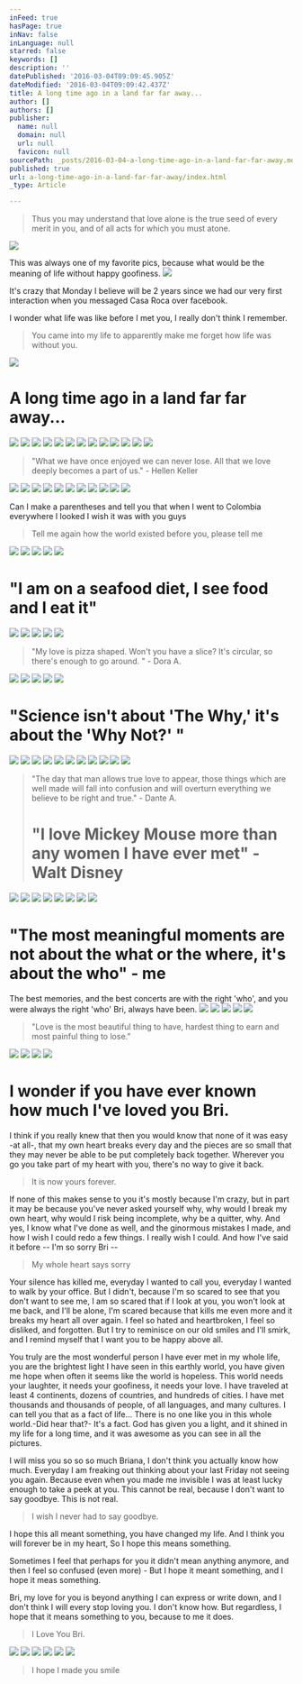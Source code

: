 ```yaml
---
inFeed: true
hasPage: true
inNav: false
inLanguage: null
starred: false
keywords: []
description: ''
datePublished: '2016-03-04T09:09:45.905Z'
dateModified: '2016-03-04T09:09:42.437Z'
title: A long time ago in a land far far away...
author: []
authors: []
publisher:
  name: null
  domain: null
  url: null
  favicon: null
sourcePath: _posts/2016-03-04-a-long-time-ago-in-a-land-far-far-away.md
published: true
url: a-long-time-ago-in-a-land-far-far-away/index.html
_type: Article

---
```

> Thus you may understand that love alone is the true seed of every merit in you, and of all acts for which you must atone.

![](https://s3-us-west-2.amazonaws.com/the-grid-img/p/72b19cacf9f117ffb6bc6ae16d00f32e31aee1c6.jpg)

This was always one of my favorite pics, because what would be the meaning of life without happy goofiness.
![](https://s3-us-west-2.amazonaws.com/the-grid-img/p/4bfee3f1407f5d18ddffc5068cddd6c72b5fee1f.jpg)

It's crazy that Monday I believe will be 2 years since we had our very first interaction when you messaged Casa Roca over facebook.

I wonder what life was like before I met you, I really don't think I remember. 
> 
> You came into my life to apparently make me forget how life was without you.

![](https://the-grid-user-content.s3-us-west-2.amazonaws.com/407c9b78-c149-4742-a7ae-e04c52aeaa26.jpg)

# A long time ago in a land far far away...
![](https://the-grid-user-content.s3-us-west-2.amazonaws.com/58279203-b153-41d4-b4c1-0b8c65ec8c22.jpg)
![](https://the-grid-user-content.s3-us-west-2.amazonaws.com/ce328d7d-44f2-4870-8ab2-2963b4447a51.jpg)
![](https://the-grid-user-content.s3-us-west-2.amazonaws.com/298b7b4d-091f-4d8b-b094-a15837a20b44.jpg)
![](https://the-grid-user-content.s3-us-west-2.amazonaws.com/ed26a062-607b-4534-aa9c-ef32b2434637.jpg)
![](https://the-grid-user-content.s3-us-west-2.amazonaws.com/eeae6a47-9699-4879-b63a-f956ba3d56db.jpg)
![](https://the-grid-user-content.s3-us-west-2.amazonaws.com/27db53b9-3ea3-4df4-9547-2a8566173aa2.jpg)
![](https://the-grid-user-content.s3-us-west-2.amazonaws.com/f7bac88b-8a69-45fc-8599-ac0cf78275c5.jpg)
![](https://the-grid-user-content.s3-us-west-2.amazonaws.com/bcf18fb5-d0d9-4f33-88a1-01595b0ffb03.jpg)
![](https://the-grid-user-content.s3-us-west-2.amazonaws.com/e44335f4-dd9f-42b4-8bf4-87ab742d6c7d.jpg)
![](https://the-grid-user-content.s3-us-west-2.amazonaws.com/f7874227-0759-4084-af59-8ba331615dbe.jpg)
![](https://the-grid-user-content.s3-us-west-2.amazonaws.com/d0602d68-9dde-402d-a94c-856989e9261d.jpg)
![](https://s3-us-west-2.amazonaws.com/the-grid-img/p/5dc915ea8cee5a6446e69caf641f91a419d2bf87.jpg)
![](https://the-grid-user-content.s3-us-west-2.amazonaws.com/3cfe61bf-62f3-494d-b5ae-fc304d6624ce.jpg)

> "What we have once enjoyed we can never lose. All that we love deeply becomes a part of us." - Hellen Keller

![](https://the-grid-user-content.s3-us-west-2.amazonaws.com/36cc5426-628e-4af1-97ab-ddfb8137c390.jpg)
![](https://the-grid-user-content.s3-us-west-2.amazonaws.com/8d5cd5f5-a8bb-43a6-8387-26deab65d330.jpg)
![](https://the-grid-user-content.s3-us-west-2.amazonaws.com/d8ce39f2-2f7f-48eb-842c-117d9f5d18db.jpg)
![](https://the-grid-user-content.s3-us-west-2.amazonaws.com/6c11f9fb-4e77-4b71-931c-4c1536a5f4b7.jpg)
![](https://the-grid-user-content.s3-us-west-2.amazonaws.com/9c7ace3d-64a1-4d9a-9d08-bbdba441bd1d.jpg)
![](https://the-grid-user-content.s3-us-west-2.amazonaws.com/c7f25a82-190f-4c6e-846c-6a112e6aac15.jpg)
![](https://the-grid-user-content.s3-us-west-2.amazonaws.com/11c0f2f9-c66f-40d9-85ba-36f1450b5c80.jpg)
![](https://the-grid-user-content.s3-us-west-2.amazonaws.com/4a4d2f16-1893-4b96-be3f-1492ed2fffc8.jpg)
![](https://the-grid-user-content.s3-us-west-2.amazonaws.com/4481cf0c-5769-421c-a565-4b91efab1f8c.jpg)
![](https://the-grid-user-content.s3-us-west-2.amazonaws.com/1f1fd59c-c7db-4d89-983e-2442adcb754b.jpg)
![](https://the-grid-user-content.s3-us-west-2.amazonaws.com/6ae6eadc-0429-4df4-95df-d032187fe402.jpg)

Can I make a parentheses and tell you that when I went to Colombia everywhere I looked I wish it was with you guys

> Tell me again how the world existed before you, please tell me

![](https://the-grid-user-content.s3-us-west-2.amazonaws.com/ee969796-fd43-4aad-a1c3-19a8c35c940a.jpg)
![](https://the-grid-user-content.s3-us-west-2.amazonaws.com/6518d3f1-f4c9-48a2-91aa-71337447d505.jpg)
![](https://the-grid-user-content.s3-us-west-2.amazonaws.com/53bd941f-eaa3-4b5c-a205-df1eb9d1e0b1.jpg)
![](https://the-grid-user-content.s3-us-west-2.amazonaws.com/485dc7ff-85e2-4460-a561-68aea3d180df.jpg)
![](https://the-grid-user-content.s3-us-west-2.amazonaws.com/d952393b-f061-47fc-a439-066fca579020.jpg)

# "I am on a seafood diet, I see food and I eat it"
![](https://the-grid-user-content.s3-us-west-2.amazonaws.com/07b8473b-c688-41f7-8e3e-c06d012508db.jpg)
![](https://the-grid-user-content.s3-us-west-2.amazonaws.com/1ed9c578-3c7a-4a1d-9e88-30f085ca5377.jpg)
![](https://the-grid-user-content.s3-us-west-2.amazonaws.com/9b8869c4-0003-478b-8fa0-714f8566158b.jpg)
![](https://the-grid-user-content.s3-us-west-2.amazonaws.com/962b02fa-49bb-4496-9237-e63e113b7233.jpg)
![](https://the-grid-user-content.s3-us-west-2.amazonaws.com/b56eb8a6-da55-4d76-89fe-5aff902e679e.jpg)

> "My love is pizza shaped. Won't you have a slice? It's circular, so there's enough to go around. " - Dora A.

![](https://the-grid-user-content.s3-us-west-2.amazonaws.com/d85e0357-19cb-459a-babb-f72bb021c715.jpg)
![](https://the-grid-user-content.s3-us-west-2.amazonaws.com/5164901d-2f2c-47db-8966-fb50d109450d.jpg)
![](https://the-grid-user-content.s3-us-west-2.amazonaws.com/bf39c481-a3e6-4b5f-8c98-4f265682cd04.jpg)
![](https://the-grid-user-content.s3-us-west-2.amazonaws.com/f3ee2cbf-d824-4e5b-a95c-0698bd3bb7f8.jpg)
![](https://the-grid-user-content.s3-us-west-2.amazonaws.com/47e94285-f273-43f3-baed-024d1eb2375f.jpg)

# "Science isn't about 'The Why,' it's about the 'Why Not?' "
![](https://the-grid-user-content.s3-us-west-2.amazonaws.com/0dfd9949-de06-4c96-bf76-51c890c084cc.jpg)
![](https://the-grid-user-content.s3-us-west-2.amazonaws.com/c84becb9-0e4c-45e6-acf9-375e760100c5.jpg)
![](https://the-grid-user-content.s3-us-west-2.amazonaws.com/b6e8a1c4-f93f-4e84-95d7-61533db3c22f.jpg)
![](https://the-grid-user-content.s3-us-west-2.amazonaws.com/988c795e-eb29-457b-959f-95e436d71dce.jpg)
![](https://the-grid-user-content.s3-us-west-2.amazonaws.com/62725425-e3e7-4108-83ea-7d3362023954.jpg)
![](https://the-grid-user-content.s3-us-west-2.amazonaws.com/b846647f-4f07-4d22-b544-d9b2469a8aba.jpg)
![](https://the-grid-user-content.s3-us-west-2.amazonaws.com/ac690fd7-6474-4633-90ee-16be6e17b387.jpg)
![](https://the-grid-user-content.s3-us-west-2.amazonaws.com/d72e95c0-3bae-407d-bb60-87ad0c3c9f08.jpg)
![](https://the-grid-user-content.s3-us-west-2.amazonaws.com/702920ef-a3ea-475d-a567-bd23170f9296.jpg)
![](https://the-grid-user-content.s3-us-west-2.amazonaws.com/d0d49077-f093-48f5-b0c3-e7fa34629d3f.jpg)
![](https://the-grid-user-content.s3-us-west-2.amazonaws.com/e7f9c624-c96e-47d3-9152-05621292043f.jpg)

> "The day that man allows true love to appear, those things which are 
> well made will fall into confusion and will overturn everything we 
> believe to be right and true." - Dante A.
> 
> # "I love Mickey Mouse more than any women I have ever met" - Walt Disney

![](https://the-grid-user-content.s3-us-west-2.amazonaws.com/84b341bf-be56-438c-b42e-12c9d830b1e2.jpg)
![](https://the-grid-user-content.s3-us-west-2.amazonaws.com/3c847dc2-1d85-4007-951b-bbd81bb010e6.jpg)
![](https://the-grid-user-content.s3-us-west-2.amazonaws.com/cd6c5770-99ee-427c-ad91-2825a884f2f9.jpg)
![](https://the-grid-user-content.s3-us-west-2.amazonaws.com/a4823bdb-76b7-4a4b-931e-5560a78728e4.jpg)
![](https://the-grid-user-content.s3-us-west-2.amazonaws.com/fb793dd4-ffb9-4d84-9340-9a5c96069b81.jpg)
![](https://the-grid-user-content.s3-us-west-2.amazonaws.com/62bd19d8-9106-4787-b39b-36fc89950e92.jpg)
![](https://the-grid-user-content.s3-us-west-2.amazonaws.com/087602f4-ee33-411a-a806-4c0296390c9a.jpg)
![](https://s3-us-west-2.amazonaws.com/the-grid-img/p/561571f2ac8876d0c42e22141b7cf031e35318b5.jpg)

# "The most meaningful moments are not about the what or the where, it's about the who" - me

The best memories, and the best concerts are with the right 'who', and you were always the right 'who' Bri, always have been.
![](https://the-grid-user-content.s3-us-west-2.amazonaws.com/2260bd1e-ee58-4e5f-9422-97945cc4b1a4.jpg)
![](https://the-grid-user-content.s3-us-west-2.amazonaws.com/181563d0-b577-4a6d-a558-42d37440f5f9.jpg)
![](https://the-grid-user-content.s3-us-west-2.amazonaws.com/b4334142-d398-4858-a6df-5ca057e38097.jpg)
![](https://the-grid-user-content.s3-us-west-2.amazonaws.com/97bfbd86-3d6a-4c1d-994e-68bbed540412.jpg)
![](https://the-grid-user-content.s3-us-west-2.amazonaws.com/d3d5f93c-6b94-40ee-af49-8c692827b52e.jpg)

> "Love is the most beautiful thing to have, hardest thing to earn and most painful thing to lose."

![](https://the-grid-user-content.s3-us-west-2.amazonaws.com/d7c30686-93b5-42ec-9eb2-2be56a6aa272.jpg)
![](https://the-grid-user-content.s3-us-west-2.amazonaws.com/3527658d-7d6c-48c4-9dda-acec0b1b660f.jpg)
![](https://the-grid-user-content.s3-us-west-2.amazonaws.com/aa8ad7cf-f130-4297-bae8-15c7d39e933b.jpg)
![](https://the-grid-user-content.s3-us-west-2.amazonaws.com/271c3b83-9dbc-4d6c-b776-446933510691.jpg)

# I wonder if you have ever known how much I've loved you Bri.

I think if you really knew that then you would know that none of it was easy -at all-, that my own heart breaks every day and the pieces are so small that they may never be able to be put completely back together. Wherever you go you take part of my heart with you, there's no way to give it back.

> It is now yours forever.

If none of this makes sense to you it's mostly because I'm crazy, but in part it may be because you've never asked yourself why, why would I break my own heart, why would I risk being incomplete, why be a quitter, why. And yes, I know what I've done as well, and the ginormous mistakes I made, and how I wish I could redo a few things. I really wish I could. And how I've said it before -- I'm so sorry Bri --

> My whole heart says sorry

Your silence has killed me, everyday I wanted to call you, everyday I 
wanted to walk by your office. But I didn't, because I'm so scared to 
see that you don't want to see me, I am so scared that if I look at you,
you won't look at me back, and I'll be alone, I'm scared because that 
kills me even more and it breaks my heart all over again. I feel so 
hated and heartbroken, I feel so disliked, and forgotten. But I try to reminisce on our old smiles and I'll smirk, and I remind myself that I want you to be  happy above all.

You truly are the most wonderful person I have ever met in my whole life, you are the brightest light I have seen in this earthly world, you have given me hope when often it seems like the world is hopeless. This world needs your laughter, it needs your goofiness, it needs your love. I have traveled at least 4 continents, dozens of countries, and hundreds of cities. I have met thousands and thousands of people, of all languages, and many cultures. I can tell you that as a fact of life... There is no one like you in this whole world.-Did hear that?- It's a fact. God has given you a light, and it shined in my life for a long time, and it was awesome as you can see in all the pictures.

I will miss you so so so much Briana, I don't think you actually know how much. Everyday I am freaking out thinking about your last Friday not seeing you again. Because even when you made me invisible I was at least lucky enough to take a peek at you. This cannot be real, because I don't want to say goodbye. This is not real.

> I wish I never had to say goodbye.

I hope this all meant something, you have changed my life. And I think you will forever be in my heart, So I hope this means something.

Sometimes I feel that perhaps for you it didn't mean anything anymore, and then I feel so confused (even more) - But I hope it meant something, and I hope it meas something.

Bri, my love for you is beyond anything I can express or write down, and I don't think I will every stop loving you. I don't know how. But regardless, I hope that it means something to you, because to me it does.

> I Love You Bri. 

![](https://the-grid-user-content.s3-us-west-2.amazonaws.com/4ebb4d31-5357-4f61-a8ac-fc815ede52ec.jpg)
![](https://the-grid-user-content.s3-us-west-2.amazonaws.com/9f7fa43b-0194-4feb-9f7f-2679428ff8bb.jpg)
![](https://the-grid-user-content.s3-us-west-2.amazonaws.com/a09d5cd9-53db-446d-895b-49e18ad98d70.jpg)
![](https://the-grid-user-content.s3-us-west-2.amazonaws.com/aa0e2b81-a272-4000-bf58-28ac82d31802.jpg)
![](https://the-grid-user-content.s3-us-west-2.amazonaws.com/fe1e5dc6-7ec9-414d-aae2-200e2087434b.jpg)
![](https://the-grid-user-content.s3-us-west-2.amazonaws.com/f5e702c9-6d89-4682-86da-047a6b44c9e4.jpg)

> I hope I made you smile